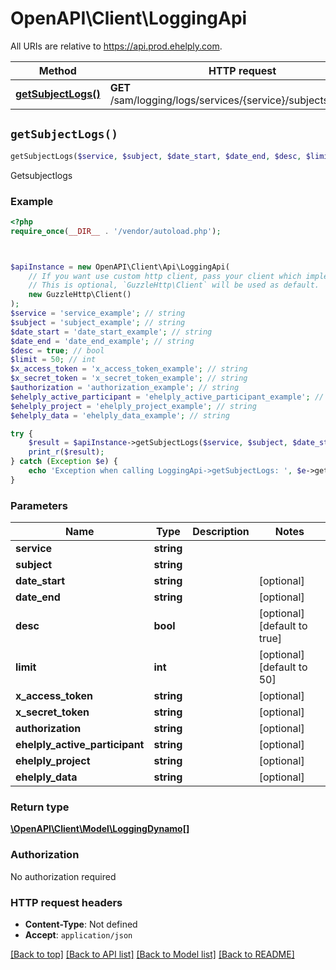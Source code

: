 # OpenAPI\Client\LoggingApi

All URIs are relative to https://api.prod.ehelply.com.

Method | HTTP request | Description
------------- | ------------- | -------------
[**getSubjectLogs()**](LoggingApi.md#getSubjectLogs) | **GET** /sam/logging/logs/services/{service}/subjects/{subject} | Getsubjectlogs


## `getSubjectLogs()`

```php
getSubjectLogs($service, $subject, $date_start, $date_end, $desc, $limit, $x_access_token, $x_secret_token, $authorization, $ehelply_active_participant, $ehelply_project, $ehelply_data): \OpenAPI\Client\Model\LoggingDynamo[]
```

Getsubjectlogs

### Example

```php
<?php
require_once(__DIR__ . '/vendor/autoload.php');



$apiInstance = new OpenAPI\Client\Api\LoggingApi(
    // If you want use custom http client, pass your client which implements `GuzzleHttp\ClientInterface`.
    // This is optional, `GuzzleHttp\Client` will be used as default.
    new GuzzleHttp\Client()
);
$service = 'service_example'; // string
$subject = 'subject_example'; // string
$date_start = 'date_start_example'; // string
$date_end = 'date_end_example'; // string
$desc = true; // bool
$limit = 50; // int
$x_access_token = 'x_access_token_example'; // string
$x_secret_token = 'x_secret_token_example'; // string
$authorization = 'authorization_example'; // string
$ehelply_active_participant = 'ehelply_active_participant_example'; // string
$ehelply_project = 'ehelply_project_example'; // string
$ehelply_data = 'ehelply_data_example'; // string

try {
    $result = $apiInstance->getSubjectLogs($service, $subject, $date_start, $date_end, $desc, $limit, $x_access_token, $x_secret_token, $authorization, $ehelply_active_participant, $ehelply_project, $ehelply_data);
    print_r($result);
} catch (Exception $e) {
    echo 'Exception when calling LoggingApi->getSubjectLogs: ', $e->getMessage(), PHP_EOL;
}
```

### Parameters

Name | Type | Description  | Notes
------------- | ------------- | ------------- | -------------
 **service** | **string**|  |
 **subject** | **string**|  |
 **date_start** | **string**|  | [optional]
 **date_end** | **string**|  | [optional]
 **desc** | **bool**|  | [optional] [default to true]
 **limit** | **int**|  | [optional] [default to 50]
 **x_access_token** | **string**|  | [optional]
 **x_secret_token** | **string**|  | [optional]
 **authorization** | **string**|  | [optional]
 **ehelply_active_participant** | **string**|  | [optional]
 **ehelply_project** | **string**|  | [optional]
 **ehelply_data** | **string**|  | [optional]

### Return type

[**\OpenAPI\Client\Model\LoggingDynamo[]**](../Model/LoggingDynamo.md)

### Authorization

No authorization required

### HTTP request headers

- **Content-Type**: Not defined
- **Accept**: `application/json`

[[Back to top]](#) [[Back to API list]](../../README.md#endpoints)
[[Back to Model list]](../../README.md#models)
[[Back to README]](../../README.md)
